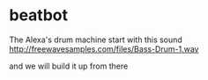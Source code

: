 # beatbot
The Alexa's drum machine
start with this sound http://freewavesamples.com/files/Bass-Drum-1.wav

and we will build it up from there
